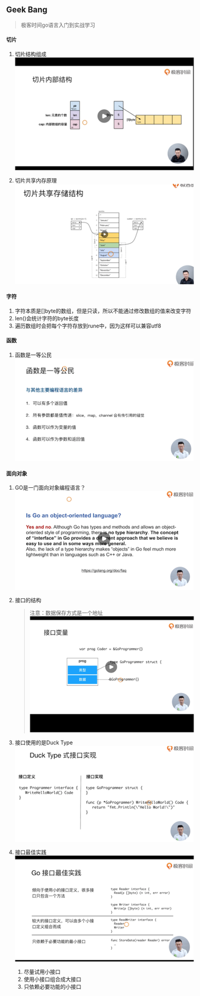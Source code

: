 ## Geek Bang
> 极客时间go语言入门到实战学习

#### 切片
1. 切片结构组成
    ![](./img/切片结构.png)
   
2. 切片共享内存原理
    ![](./img/切片共享内存.png)
   
#### 字符
1. 字符本质是[]byte的数组，但是只读，所以不能通过修改数组的值来改变字符
2. len()会统计字符的byte长度
3. 遍历数组时会把每个字符存放到rune中，因为这样可以兼容utf8

#### 函数
1. 函数是一等公民
![](./img/函数是一等公民.png)

#### 面向对象
1. GO是一门面向对象编程语言？
![](./img/官方说法.png)

2. 接口的结构
    >注意：数据保存方式是一个地址
![](./img/接口结构.png)
   
3. 接口使用的是Duck Type
![](./img/ducktype.png)

3. 接口最佳实践
![](./img/接口最佳实践.png)
   1. 尽量试用小接口
   2. 使用小接口组合成大接口
   3. 只依赖必要功能的小接口
    